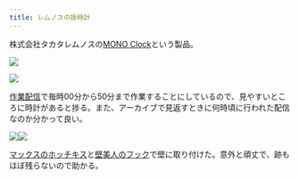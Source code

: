 ```yaml
---
title: レムノスの掛時計
---
```

株式会社タカタレムノスの[MONO Clock](https://www.amazon.co.jp/dp/B004UIT8BK)という製品。

![](https://lh4.googleusercontent.com/4J048ylO03-cLkQVkXSK-XEKblONqL2suJNfNdjdsUfA8hpzZPu0bkgNicH8aAeT563Lgd7l1Q6DbrzjCNgYoLSQZ_oXAUn3K9KmyFbmHehLYtmMRQoSOC0iNRwSva6Rt0MzxO7tK6GUNsg54e0pNA)

![](https://lh5.googleusercontent.com/IzLBavTZ7XkdvLOtY-o9n3YOeFxuoY47NFljGA9DABokrKh-rzVFvDlZ9D5UhGOWFgp23wni6dBttK71Kl8LQ5qtqwUJQmVLBQGN8jkwa1952kJiA4-AJJlAuh6SErKC3fnVCH9cT7vbCdxCzd3uIA)

[作業配信](https://www.youtube.com/channel/UC5s-KpSDGzxWPWNv94PnJHw)で毎時00分から50分まで作業することにしているので、見やすいところに時計があると捗る。また、アーカイブで見返すときに何時頃に行われた配信なのか分かって良い。

![](https://lh5.googleusercontent.com/6Jl8nXYvJfy0xdTqt4JGfeHjZTZmBJA-cAJ1Bo4cfFSuZJmTE92H4SnkemLMqEMj8Q9J8HvM_kOb_hj6IqBe3GnqznukuW5VhI-sr_X9SmFbgMXD0QqWkC5YPDnQYX-Wuvayu7I89b6kRX8Ag0EXZg)![](https://lh5.googleusercontent.com/J6h0xacv4z2Lr7mF6tzEFdm2RBfpsPVYiPDGo7B4mESfR1T1JxZaaIdWuoqZNDp5sIaM_FR_IFkvLOqUhTjc20T8qA37qM91anC9ISiPx-Q5CRzxgGBP-TlaAHA9u2wq4vHR9fgvrRifx-r4m87F1g)

[マックスのホッチキス](https://www.amazon.co.jp/dp/B000O9WRWG)と[壁美人のフック](https://www.amazon.co.jp/dp/B00CU78TDG)で壁に取り付けた。意外と頑丈で、跡もほぼ残らないので助かる。
